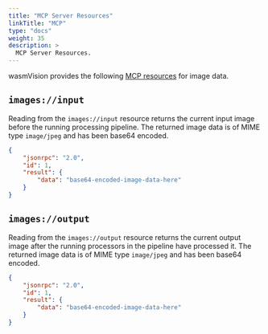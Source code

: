 ```yaml
---
title: "MCP Server Resources"
linkTitle: "MCP"
type: "docs"
weight: 35
description: >
  MCP Server Resources.
---
```


wasmVision provides the following [MCP resources](https://modelcontextprotocol.io/docs/concepts/resources) for image data.

## `images://input`

Reading from the `images://input` resource returns the current input image before the running processing pipeline. The returned image data is of MIME type `image/jpeg` and has been base64 encoded.

```json
{
    "jsonrpc": "2.0",
    "id": 1,
    "result": {
        "data": "base64-encoded-image-data-here"
    }
}
```

## `images://output`

Reading from the `images://output` resource returns the current output image after the running processors in the pipeline have processed it. The returned image data is of MIME type `image/jpeg` and has been base64 encoded.

```json
{
    "jsonrpc": "2.0",
    "id": 1,
    "result": {
        "data": "base64-encoded-image-data-here"
    }
}
```
